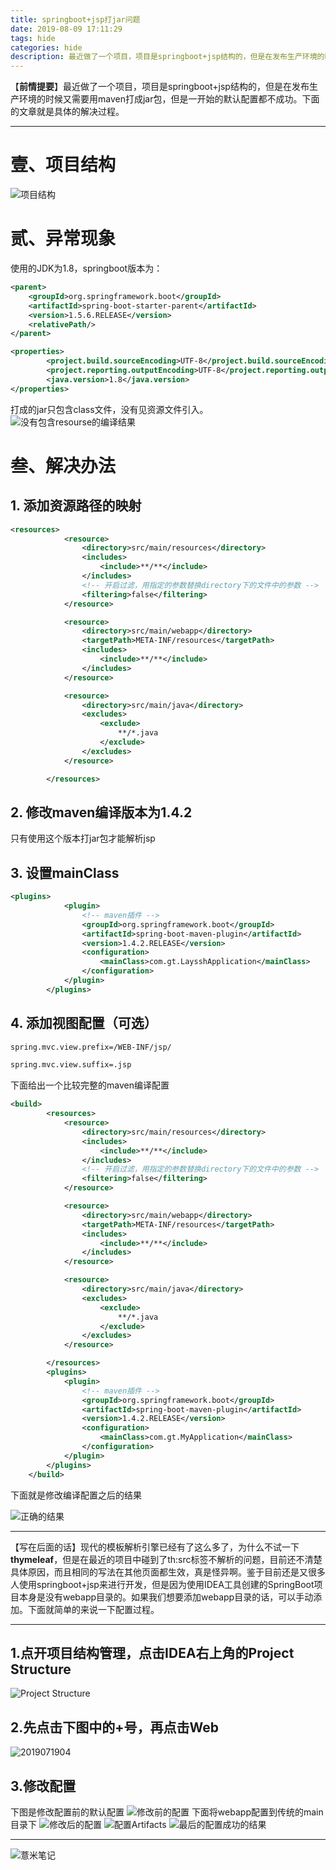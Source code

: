 ```yaml
---
title: springboot+jsp打jar问题
date: 2019-08-09 17:11:29
tags: hide
categories: hide
description: 最近做了一个项目，项目是springboot+jsp结构的，但是在发布生产环境的时候又需要用maven打成jar包，但是一开始的默认配置都不成功。下面的文章就是具体的解决过程。
---
```

【**前情提要**】最近做了一个项目，项目是springboot+jsp结构的，但是在发布生产环境的时候又需要用maven打成jar包，但是一开始的默认配置都不成功。下面的文章就是具体的解决过程。

-----
# 壹、项目结构

![项目结构](https://eelve.com/upload/2019/7/O$VVNDUD1GCU8FT%5DQH5Z@TM-23f04197a92d4a5db24b6e3fb656b7c1.png)

# 贰、异常现象
使用的JDK为1.8，springboot版本为：
```xml
<parent>
	<groupId>org.springframework.boot</groupId>
	<artifactId>spring-boot-starter-parent</artifactId>
	<version>1.5.6.RELEASE</version>
	<relativePath/> 
</parent>

<properties>
        <project.build.sourceEncoding>UTF-8</project.build.sourceEncoding>
        <project.reporting.outputEncoding>UTF-8</project.reporting.outputEncoding>
        <java.version>1.8</java.version>
</properties>
```
打成的jar只包含class文件，没有见资源文件引入。
![没有包含resourse的编译结果](https://eelve.com/upload/2019/7/20190713-90f9d3c88e4940de8c8faaa0b2d4ec7c.png)
# 叁、解决办法
## 1. 添加资源路径的映射
```xml
<resources>
            <resource>
                <directory>src/main/resources</directory>
                <includes>
                    <include>**/**</include>
                </includes>
                <!-- 开启过滤，用指定的参数替换directory下的文件中的参数 -->
                <filtering>false</filtering>
            </resource>

            <resource>
                <directory>src/main/webapp</directory>
                <targetPath>META-INF/resources</targetPath>
                <includes>
                    <include>**/**</include>
                </includes>
            </resource>

            <resource>
                <directory>src/main/java</directory>
                <excludes>
                    <exclude>
                        **/*.java
                    </exclude>
                </excludes>
            </resource>

        </resources>
```
## 2. 修改maven编译版本为1.4.2

只有使用这个版本打jar包才能解析jsp

## 3. 设置mainClass
```xml
<plugins>
            <plugin>
                <!-- maven插件 -->
                <groupId>org.springframework.boot</groupId>
                <artifactId>spring-boot-maven-plugin</artifactId>
                <version>1.4.2.RELEASE</version>
                <configuration>
                    <mainClass>com.gt.LaysshApplication</mainClass>
                </configuration>
            </plugin>
        </plugins>
```
## 4. 添加视图配置（可选）

```xml
spring.mvc.view.prefix=/WEB-INF/jsp/

spring.mvc.view.suffix=.jsp
```
下面给出一个比较完整的maven编译配置
```xml
<build>
        <resources>
            <resource>
                <directory>src/main/resources</directory>
                <includes>
                    <include>**/**</include>
                </includes>
                <!-- 开启过滤，用指定的参数替换directory下的文件中的参数 -->
                <filtering>false</filtering>
            </resource>

            <resource>
                <directory>src/main/webapp</directory>
                <targetPath>META-INF/resources</targetPath>
                <includes>
                    <include>**/**</include>
                </includes>
            </resource>

            <resource>
                <directory>src/main/java</directory>
                <excludes>
                    <exclude>
                        **/*.java
                    </exclude>
                </excludes>
            </resource>

        </resources>
        <plugins>
            <plugin>
                <!-- maven插件 -->
                <groupId>org.springframework.boot</groupId>
                <artifactId>spring-boot-maven-plugin</artifactId>
                <version>1.4.2.RELEASE</version>
                <configuration>
                    <mainClass>com.gt.MyApplication</mainClass>
                </configuration>
            </plugin>
        </plugins>
    </build>
```

下面就是修改编译配置之后的结果

![正确的结果](https://eelve.com/upload/2019/7/201907192-13a348f78e4c4d1cb0b6485cf535dfbe.png)

----


【写在后面的话】现代的模板解析引擎已经有了这么多了，为什么不试一下**thymeleaf**，但是在最近的项目中碰到了th:src标签不解析的问题，目前还不清楚具体原因，而且相同的写法在其他页面都生效，真是怪异啊。鉴于目前还是又很多人使用springboot+jsp来进行开发，但是因为使用IDEA工具创建的SpringBoot项目本身是没有webapp目录的。如果我们想要添加webapp目录的话，可以手动添加。下面就简单的来说一下配置过程。

-----

## 1.点开项目结构管理，点击IDEA右上角的Project Structure


![Project Structure](https://eelve.com/upload/2019/7/201907193-7d050c6d01c1449f999bb49a5c11fda8.png)

## 2.先点击下图中的+号，再点击Web

![2019071904](https://eelve.com/upload/2019/7/2019071904-f795ae6044024bafbd02136c86fbfbda.png)

## 3.修改配置
下图是修改配置前的默认配置
![修改前的配置](https://eelve.com/upload/2019/7/20190705-bb62a58b15d24b098aa2db949d18de32.png)
下面将webapp配置到传统的main目录下
![修改后的配置](https://eelve.com/upload/2019/7/2019071906-d580c788cbd94ff7ba7cb43d70fb5ebb.png)
![配置Artifacts](https://eelve.com/upload/2019/7/2019071906-4c565cc7039a4ed7b0dff2044d3e1bae.png)
![最后的配置成功的结果](https://eelve.com/upload/2019/7/2019071907-1a3c18ec66514327b6f5b635dfde0f67.png)


---

![薏米笔记](https://image.eelve.com/eblog/eblog-b269767ff45b4e01a1c380e38898c1c0.png)
